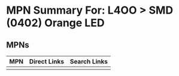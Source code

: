 



# MPN Summary For: L4OO > SMD (0402) Orange LED

## MPNs
  

|MPN|Direct Links|Search Links|
| :--- | :--- | :--- |
||||
